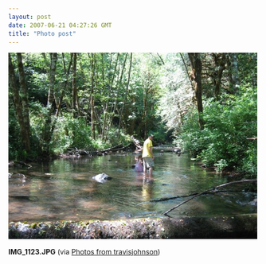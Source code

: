 ```yaml
---
layout: post
date: 2007-06-21 04:27:26 GMT
title: "Photo post"
---
```

![travisj](/images/21bb285a999f84c07e1869d6bb43f016ff2b0dc67d05c4d8add66ccb47136c74.jpg)

<b>IMG_1123.JPG</b> (via <a href="http://www.flickr.com/photos/travisjohnson/578624633/">Photos from travisjohnson</a>)